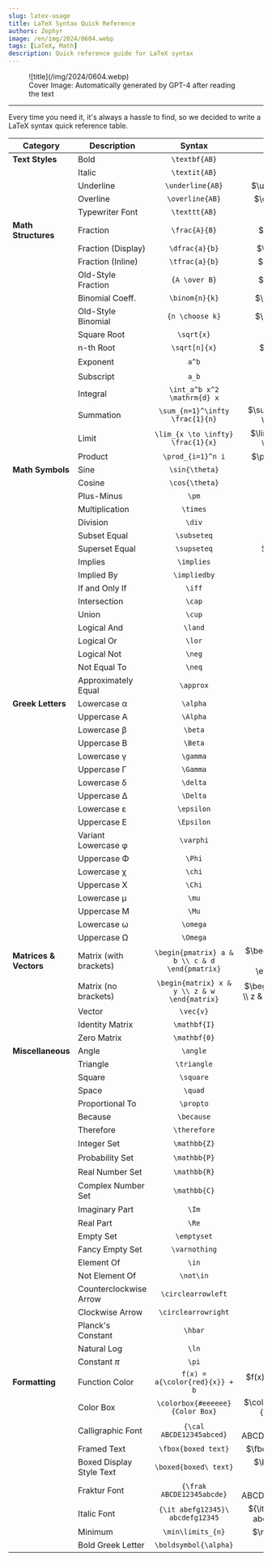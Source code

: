 ```yaml
---
slug: latex-usage
title: LaTeX Syntax Quick Reference
authors: Zephyr
image: /en/img/2024/0604.webp
tags: [LaTeX, Math]
description: Quick reference guide for LaTeX syntax
---
```


<figure>
![title](/img/2024/0604.webp)
<figcaption>Cover Image: Automatically generated by GPT-4 after reading the text</figcaption>
</figure>

---

Every time you need it, it's always a hassle to find, so we decided to write a LaTeX syntax quick reference table.

<!-- truncate -->

| **Category**           | **Description**          |                   **Syntax**                   |                  **Display**                  |
| ---------------------- | ------------------------ | :--------------------------------------------: | :-------------------------------------------: |
| **Text Styles**        | Bold                     |                 `\textbf{AB}`                  |                 $\textbf{AB}$                 |
|                        | Italic                   |                 `\textit{AB}`                  |                 $\textit{AB}$                 |
|                        | Underline                |                `\underline{AB}`                |               $\underline{AB}$                |
|                        | Overline                 |                `\overline{AB}`                 |                $\overline{AB}$                |
|                        | Typewriter Font          |                 `\texttt{AB}`                  |                 $\texttt{AB}$                 |
| **Math Structures**    | Fraction                 |                 `\frac{A}{B}`                  |                 $\frac{A}{B}$                 |
|                        | Fraction (Display)       |                 `\dfrac{a}{b}`                 |                $\dfrac{a}{b}$                 |
|                        | Fraction (Inline)        |                 `\tfrac{a}{b}`                 |                $\tfrac{a}{b}$                 |
|                        | Old-Style Fraction       |                 `{A \over B}`                  |                 $\frac{A}{B}$                 |
|                        | Binomial Coeff.          |                 `\binom{n}{k}`                 |                $\binom{n}{k}$                 |
|                        | Old-Style Binomial       |                `{n \choose k}`                 |                $\binom{n}{k}$                 |
|                        | Square Root              |                   `\sqrt{x}`                   |                  $\sqrt{x}$                   |
|                        | n-th Root                |                 `\sqrt[n]{x}`                  |                 $\sqrt[n]{x}$                 |
|                        | Exponent                 |                     `a^b`                      |                     $a^b$                     |
|                        | Subscript                |                     `a_b`                      |                     $a_b$                     |
|                        | Integral                 |          `\int_a^b x^2 \mathrm{d} x`           |          $\int_a^b x^2 \mathrm{d} x$          |
|                        | Summation                |        `\sum_{n=1}^\infty \frac{1}{n}`         |        $\sum_{n=1}^\infty \frac{1}{n}$        |
|                        | Limit                    |       `\lim_{x \to \infty} \frac{1}{x}`        |       $\lim_{x \to \infty} \frac{1}{x}$       |
|                        | Product                  |               `\prod_{i=1}^n i`                |               $\prod_{i=1}^n i$               |
| **Math Symbols**       | Sine                     |                 `\sin{\theta}`                 |                $\sin{\theta}$                 |
|                        | Cosine                   |                 `\cos{\theta}`                 |                $\cos{\theta}$                 |
|                        | Plus-Minus               |                     `\pm`                      |                     $\pm$                     |
|                        | Multiplication           |                    `\times`                    |                   $\times$                    |
|                        | Division                 |                     `\div`                     |                    $\div$                     |
|                        | Subset Equal             |                  `\subseteq`                   |                  $\subseteq$                  |
|                        | Superset Equal           |                  `\supseteq`                   |                  $\supseteq`                  |
|                        | Implies                  |                   `\implies`                   |                  $\implies$                   |
|                        | Implied By               |                  `\impliedby`                  |                 $\impliedby$                  |
|                        | If and Only If           |                     `\iff`                     |                    $\iff$                     |
|                        | Intersection             |                     `\cap`                     |                    $\cap$                     |
|                        | Union                    |                     `\cup`                     |                    $\cup$                     |
|                        | Logical And              |                    `\land`                     |                    $\land$                    |
|                        | Logical Or               |                     `\lor`                     |                    $\lor$                     |
|                        | Logical Not              |                     `\neg`                     |                    $\neg$                     |
|                        | Not Equal To             |                     `\neq`                     |                    $\neq$                     |
|                        | Approximately Equal      |                   `\approx`                    |                   $\approx$                   |
| **Greek Letters**      | Lowercase α              |                    `\alpha`                    |                   $\alpha$                    |
|                        | Uppercase Α              |                    `\Alpha`                    |                   $\Alpha$                    |
|                        | Lowercase β              |                    `\beta`                     |                    $\beta$                    |
|                        | Uppercase Β              |                    `\Beta`                     |                    $\Beta$                    |
|                        | Lowercase γ              |                    `\gamma`                    |                   $\gamma$                    |
|                        | Uppercase Γ              |                    `\Gamma`                    |                   $\Gamma$                    |
|                        | Lowercase δ              |                    `\delta`                    |                   $\delta$                    |
|                        | Uppercase Δ              |                    `\Delta`                    |                   $\Delta$                    |
|                        | Lowercase ε              |                   `\epsilon`                   |                  $\epsilon$                   |
|                        | Uppercase Ε              |                   `\Epsilon`                   |                  $\Epsilon$                   |
|                        | Variant Lowercase φ      |                   `\varphi`                    |                   $\varphi$                   |
|                        | Uppercase Φ              |                     `\Phi`                     |                    $\Phi$                     |
|                        | Lowercase χ              |                     `\chi`                     |                    $\chi$                     |
|                        | Uppercase Χ              |                     `\Chi`                     |                    $\Chi$                     |
|                        | Lowercase μ              |                     `\mu`                      |                     $\mu$                     |
|                        | Uppercase Μ              |                     `\Mu`                      |                     $\Mu$                     |
|                        | Lowercase ω              |                    `\omega`                    |                   $\omega$                    |
|                        | Uppercase Ω              |                    `\Omega`                    |                   $\Omega$                    |
| **Matrices & Vectors** | Matrix (with brackets)   | `\begin{pmatrix} a & b \\ c & d \end{pmatrix}` | $\begin{pmatrix} a & b\\ c & d \end{pmatrix}$ |
|                        | Matrix (no brackets)     |  `\begin{matrix} x & y \\ z & w \end{matrix}`  | $\begin{matrix} x & y \\ z & w \end{matrix}$  |
|                        | Vector                   |                   `\vec{v}`                    |                   $\vec{v}$                   |
|                        | Identity Matrix          |                  `\mathbf{I}`                  |                 $\mathbf{I}$                  |
|                        | Zero Matrix              |                  `\mathbf{0}`                  |                 $\mathbf{0}$                  |
| **Miscellaneous**      | Angle                    |                    `\angle`                    |                   $\angle$                    |
|                        | Triangle                 |                  `\triangle`                   |                  $\triangle$                  |
|                        | Square                   |                   `\square`                    |                   $\square$                   |
|                        | Space                    |                    `\quad`                     |                    $\quad$                    |
|                        | Proportional To          |                   `\propto`                    |                   $\propto$                   |
|                        | Because                  |                   `\because`                   |                  $\because$                   |
|                        | Therefore                |                  `\therefore`                  |                 $\therefore$                  |
|                        | Integer Set              |                  `\mathbb{Z}`                  |                 $\mathbb{Z}$                  |
|                        | Probability Set          |                  `\mathbb{P}`                  |                 $\mathbb{P}$                  |
|                        | Real Number Set          |                  `\mathbb{R}`                  |                 $\mathbb{R}$                  |
|                        | Complex Number Set       |                  `\mathbb{C}`                  |                 $\mathbb{C}$                  |
|                        | Imaginary Part           |                     `\Im`                      |                     $\Im$                     |
|                        | Real Part                |                     `\Re`                      |                     $\Re`                     |
|                        | Empty Set                |                  `\emptyset`                   |                  $\emptyset$                  |
|                        | Fancy Empty Set          |                 `\varnothing`                  |                 $\varnothing$                 |
|                        | Element Of               |                     `\in`                      |                     $\in$                     |
|                        | Not Element Of           |                   `\not\in`                    |                   $\not\in$                   |
|                        | Counterclockwise Arrow   |               `\circlearrowleft`               |              $\circlearrowleft$               |
|                        | Clockwise Arrow          |              `\circlearrowright`               |              $\circlearrowright$              |
|                        | Planck's Constant        |                    `\hbar`                     |                    $\hbar$                    |
|                        | Natural Log              |                     `\ln`                      |                     $\ln$                     |
|                        | Constant $\pi$           |                     `\pi`                      |                     $\pi$                     |
| **Formatting**         | Function Color           |         `f(x) = a{\color{red}{x}} + b`         |        $f(x) = a{\color{red}{x}} + b$         |
|                        | Color Box                |        `\colorbox{#eeeeee}{Color Box}`         |        $\colorbox{#eeeeee}{Color Box}$        |
|                        | Calligraphic Font        |            `{\cal ABCDE12345abced}`            |           ${\cal ABCDE12345abced}$            |
|                        | Framed Text              |              `\fbox{boxed text}`               |              $\fbox{boxed text}$              |
|                        | Boxed Display Style Text |             `\boxed{boxed\ text}`              |             $\boxed{boxed\ text}$             |
|                        | Fraktur Font             |           `{\frak ABCDE12345abcde}`            |           ${\frak ABCDE12345abcde}$           |
|                        | Italic Font              |        `{\it abefg12345}\ abcdefg12345`        |       ${\it abefg12345}\ abcdefg12345$        |
|                        | Minimum                  |               `\min\limits_{n}`                |               $\min\limits_{n}$               |
|                        | Bold Greek Letter        |             `\boldsymbol{\alpha}`              |             $\boldsymbol{\alpha}$             |
